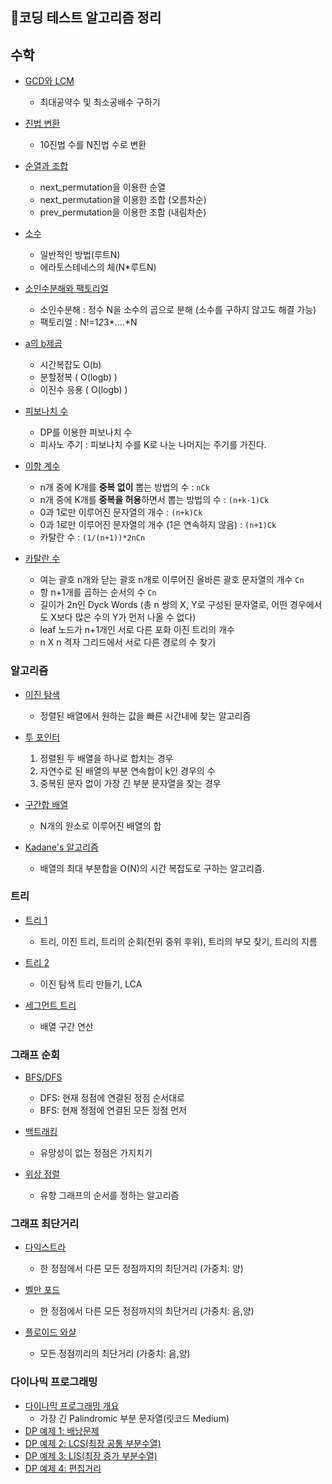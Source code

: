 ## 📖코딩 테스트 알고리즘 정리

## 수학
- <a href="./수학/GCD와LCM.md" target="_blank">GCD와 LCM</a>
  - 최대공약수 및 최소공배수 구하기


- <a href="./수학/진법변환.md" target="_blank">진법 변환</a>
  - 10진법 수를 N진법 수로 변환


- <a href="./수학/순열과조합.md" target="_blank">순열과 조합</a>
  - next_permutation을 이용한 순열
  - next_permutation을 이용한 조합 (오름차순)
  - prev_permutation을 이용한 조합 (내림차순)

- <a href="./수학/소수.md" target="_blank">소수</a>
  - 일반적인 방법(루트N)
  - 에라토스테네스의 체(N*루트N)


- <a href="./수학/소인수분해와팩토리얼.md" target="_blank">소인수분해와 팩토리얼</a>
  - 소인수분해 : 정수 N을 소수의 곱으로 분해 (소수를 구하지 않고도 해결 가능)
  - 팩토리얼 : N!=1*2*3*....*N


- <a href="./수학/a의b제곱.md" target="_blank">a의 b제곱</a>
  - 시간복잡도 O(b)
  - 분할정복 ( O(logb) )
  - 이진수 응용 ( O(logb) )


- <a href="./수학/피보나치수.md" target="_blank">피보나치 수</a>
  - DP를 이용한 피보나치 수
  - 피사노 주기 : 피보나치 수를 K로 나눈 나머지는 주기를 가진다.


- <a href="./수학/이항계수.md" target="_blank">이항 계수</a>
   - n개 중에 K개를 **중복 없이** 뽑는 방법의 수 : `nCk`
   - n개 중에 K개를 **중복을 허용**하면서 뽑는 방법의 수 : `(n+k-1)Ck`
   - 0과 1로만 이루어진 문자열의 개수 : `(n+k)Ck`
   - 0과 1로만 이루어진 문자열의 개수 (1은 연속하지 않음) : `(n+1)Ck`
   - 카탈란 수 : `(1/(n+1))*2nCn`


- <a href="./수학/카탈란수.md" target="_blank">카탈란 수</a>
  - 여는 괄호 n개와 닫는 괄호 n개로 이루어진 올바른 괄호 문자열의 개수 `Cn`
  - 항 n+1개를 곱하는 순서의 수 `Cn`
  - 길이가 2n인 Dyck Words (총 n 쌍의 X, Y로 구성된 문자열로, 어떤 경우에서도 X보다 많은 수의 Y가 먼저 나올 수 없다)
  - leaf 노드가 n+1개인 서로 다른 포화 이진 트리의 개수
  - n X n 격자 그리드에서 서로 다른 경로의 수 찾기


### 알고리즘

- <a href="./Binary Search.md" target="_blank">이진 탐색</a>
  - 정렬된 배열에서 원하는 값을 빠른 시간내에 찾는 알고리즘


- <a href="./Two Pointers.md" target="_blank">투 포인터</a>
  1. 정렬된 두 배열을 하나로 합치는 경우
  2. 자연수로 된 배열의 부분 연속합이 k인 경우의 수
  3. 중복된 문자 없이 가장 긴 부분 문자열을 찾는 경우


- <a href="./구간합 배열.md" target="_blank">구간합 배열</a>
  - N개의 원소로 이루어진 배열의 합


- <a href="./Kadane's 알고리즘.md" target="_blank">Kadane's 알고리즘</a>
  - 배열의 최대 부분합을 O(N)의 시간 복잡도로 구하는 알고리즘.


### 트리

- <a href="./트리1.md" target="_blank">트리 1</a>
  - 트리, 이진 트리, 트리의 순회(전위 중위 후위), 트리의 부모 찾기, 트리의 지름


- <a href="./트리2.md" target="_blank">트리 2</a>
  - 이진 탐색 트리 만들기, LCA


- <a href="./세그먼트 트리.md" target="_blank">세그먼트 트리</a>
  - 배열 구간 연산


### 그래프 순회

- <a href="./DFS_BFS.md" target="_blank">BFS/DFS</a>
  - DFS: 현재 정점에 연결된 정점 순서대로<br>
  - BFS: 현재 정점에 연결된 모든 정점 먼저<br>


- <a href="./Backtracking.md" target="_blank">백트래킹</a>
  - 유망성이 없는 정점은 가지치기


- <a href="./위상 정렬.md" target="_blank">위상 정렬</a>
  - 유향 그래프의 순서를 정하는 알고리즘


### 그래프 최단거리

- <a href="./Dijkstra's algorithm.md" target="_blank">다익스트라</a>
  - 한 정점에서 다른 모든 정점까지의 최단거리 (가중치: 양)


- <a href="./Bellman-Ford Algorithm.md" target="_blank">벨만 포드</a>
  - 한 정점에서 다른 모든 정점까지의 최단거리 (가중치: 음,양)


- <a href="./Floyd-Warshall algorithm.md" target="_blank">플로이드 와샬</a>
  - 모든 정점끼리의 최단거리 (가중치: 음,양)


### 다이나믹 프로그래밍

- <a href="./Dynamic Programming.md" target="_blank">다이나믹 프로그래밍 개요</a>
  - 가장 긴 Palindromic 부분 문자열(릿코드 Medium)
- <a href="./DP Example1.md" target="_blank">DP 예제 1: 배낭문제</a>
- <a href="./DP Example2.md" target="_blank">DP 예제 2: LCS(최장 공통 부분수열)</a>
- <a href="./DP Example3.md" target="_blank">DP 예제 3: LIS(최장 증가 부분수열)</a>
- <a href="./DP Example4.md" target="_blank">DP 예제 4: 편집거리</a>

